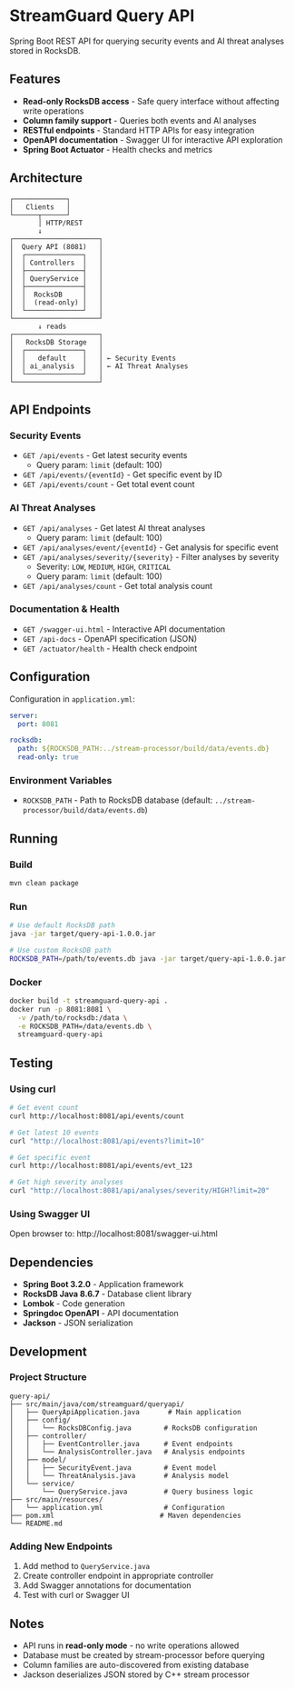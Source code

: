 # StreamGuard Query API

Spring Boot REST API for querying security events and AI threat analyses stored in RocksDB.

## Features

- **Read-only RocksDB access** - Safe query interface without affecting write operations
- **Column family support** - Queries both events and AI analyses
- **RESTful endpoints** - Standard HTTP APIs for easy integration
- **OpenAPI documentation** - Swagger UI for interactive API exploration
- **Spring Boot Actuator** - Health checks and metrics

## Architecture

```
┌─────────────┐
│   Clients   │
└──────┬──────┘
       │ HTTP/REST
       ↓
┌─────────────────────┐
│  Query API (8081)   │
│  ┌──────────────┐   │
│  │ Controllers  │   │
│  ├──────────────┤   │
│  │ QueryService │   │
│  ├──────────────┤   │
│  │  RocksDB     │   │
│  │  (read-only) │   │
│  └──────────────┘   │
└─────────────────────┘
       ↓ reads
┌─────────────────────┐
│   RocksDB Storage   │
│  ┌──────────────┐   │
│  │   default    │   │ ← Security Events
│  │ ai_analysis  │   │ ← AI Threat Analyses
│  └──────────────┘   │
└─────────────────────┘
```

## API Endpoints

### Security Events

- `GET /api/events` - Get latest security events
  - Query param: `limit` (default: 100)
- `GET /api/events/{eventId}` - Get specific event by ID
- `GET /api/events/count` - Get total event count

### AI Threat Analyses

- `GET /api/analyses` - Get latest AI threat analyses
  - Query param: `limit` (default: 100)
- `GET /api/analyses/event/{eventId}` - Get analysis for specific event
- `GET /api/analyses/severity/{severity}` - Filter analyses by severity
  - Severity: `LOW`, `MEDIUM`, `HIGH`, `CRITICAL`
  - Query param: `limit` (default: 100)
- `GET /api/analyses/count` - Get total analysis count

### Documentation & Health

- `GET /swagger-ui.html` - Interactive API documentation
- `GET /api-docs` - OpenAPI specification (JSON)
- `GET /actuator/health` - Health check endpoint

## Configuration

Configuration in `application.yml`:

```yaml
server:
  port: 8081

rocksdb:
  path: ${ROCKSDB_PATH:../stream-processor/build/data/events.db}
  read-only: true
```

### Environment Variables

- `ROCKSDB_PATH` - Path to RocksDB database (default: `../stream-processor/build/data/events.db`)

## Running

### Build

```bash
mvn clean package
```

### Run

```bash
# Use default RocksDB path
java -jar target/query-api-1.0.0.jar

# Use custom RocksDB path
ROCKSDB_PATH=/path/to/events.db java -jar target/query-api-1.0.0.jar
```

### Docker

```bash
docker build -t streamguard-query-api .
docker run -p 8081:8081 \
  -v /path/to/rocksdb:/data \
  -e ROCKSDB_PATH=/data/events.db \
  streamguard-query-api
```

## Testing

### Using curl

```bash
# Get event count
curl http://localhost:8081/api/events/count

# Get latest 10 events
curl "http://localhost:8081/api/events?limit=10"

# Get specific event
curl http://localhost:8081/api/events/evt_123

# Get high severity analyses
curl "http://localhost:8081/api/analyses/severity/HIGH?limit=20"
```

### Using Swagger UI

Open browser to: http://localhost:8081/swagger-ui.html

## Dependencies

- **Spring Boot 3.2.0** - Application framework
- **RocksDB Java 8.6.7** - Database client library
- **Lombok** - Code generation
- **Springdoc OpenAPI** - API documentation
- **Jackson** - JSON serialization

## Development

### Project Structure

```
query-api/
├── src/main/java/com/streamguard/queryapi/
│   ├── QueryApiApplication.java       # Main application
│   ├── config/
│   │   └── RocksDBConfig.java        # RocksDB configuration
│   ├── controller/
│   │   ├── EventController.java      # Event endpoints
│   │   └── AnalysisController.java   # Analysis endpoints
│   ├── model/
│   │   ├── SecurityEvent.java        # Event model
│   │   └── ThreatAnalysis.java       # Analysis model
│   └── service/
│       └── QueryService.java         # Query business logic
├── src/main/resources/
│   └── application.yml               # Configuration
├── pom.xml                          # Maven dependencies
└── README.md
```

### Adding New Endpoints

1. Add method to `QueryService.java`
2. Create controller endpoint in appropriate controller
3. Add Swagger annotations for documentation
4. Test with curl or Swagger UI

## Notes

- API runs in **read-only mode** - no write operations allowed
- Database must be created by stream-processor before querying
- Column families are auto-discovered from existing database
- Jackson deserializes JSON stored by C++ stream processor
